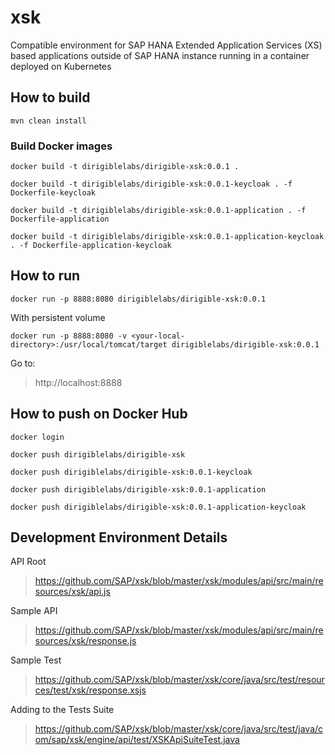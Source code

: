 # xsk
Compatible environment for SAP HANA Extended Application Services (XS) based applications outside of SAP HANA instance running in a container deployed on Kubernetes


## How to build

    mvn clean install
    
### Build Docker images

    docker build -t dirigiblelabs/dirigible-xsk:0.0.1 .
    
    docker build -t dirigiblelabs/dirigible-xsk:0.0.1-keycloak . -f Dockerfile-keycloak

    docker build -t dirigiblelabs/dirigible-xsk:0.0.1-application . -f Dockerfile-application

    docker build -t dirigiblelabs/dirigible-xsk:0.0.1-application-keycloak . -f Dockerfile-application-keycloak

## How to run

    docker run -p 8888:8080 dirigiblelabs/dirigible-xsk:0.0.1

With persistent volume

    docker run -p 8888:8080 -v <your-local-directory>:/usr/local/tomcat/target dirigiblelabs/dirigible-xsk:0.0.1
    
Go to:

> http://localhost:8888

## How to push on Docker Hub

    docker login
    
    docker push dirigiblelabs/dirigible-xsk

    docker push dirigiblelabs/dirigible-xsk:0.0.1-keycloak

    docker push dirigiblelabs/dirigible-xsk:0.0.1-application

    docker push dirigiblelabs/dirigible-xsk:0.0.1-application-keycloak


## Development Environment Details

API Root

> https://github.com/SAP/xsk/blob/master/xsk/modules/api/src/main/resources/xsk/api.js

Sample API

> https://github.com/SAP/xsk/blob/master/xsk/modules/api/src/main/resources/xsk/response.js

Sample Test

> https://github.com/SAP/xsk/blob/master/xsk/core/java/src/test/resources/test/xsk/response.xsjs

Adding to the Tests Suite

> https://github.com/SAP/xsk/blob/master/xsk/core/java/src/test/java/com/sap/xsk/engine/api/test/XSKApiSuiteTest.java

